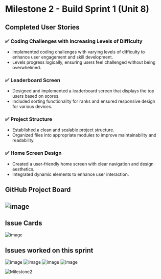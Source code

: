 # Milestone 2 - Build Sprint 1 (Unit 8)


## Completed User Stories

### ✅ Coding Challenges with Increasing Levels of Difficulty
- Implemented coding challenges with varying levels of difficulty to enhance user engagement and skill development.
- Levels progress logically, ensuring users feel challenged without being overwhelmed.

### ✅ Leaderboard Screen
- Designed and implemented a leaderboard screen that displays the top users based on scores.
- Included sorting functionality for ranks and ensured responsive design for various devices.

### ✅ Project Structure
- Established a clean and scalable project structure.
- Organized files into appropriate modules to improve maintainability and readability.

### ✅ Home Screen Design
- Created a user-friendly home screen with clear navigation and design aesthetics.
- Integrated dynamic elements to enhance user interaction.


## GitHub Project Board
![image](https://github.com/user-attachments/assets/d594624d-3f7e-4280-bed2-79ac7d4891f2)
--
## Issue Cards
![image](https://github.com/user-attachments/assets/92d5e2d4-f4b3-42a6-aca4-916c0a5e9e5e)

## Issues worked on this sprint
![image](https://github.com/user-attachments/assets/87ef3882-84c3-4d6c-846e-b53561a66f7b)
![image](https://github.com/user-attachments/assets/19bbcd78-8d49-47e9-bd95-cd4daddccfd7)
![image](https://github.com/user-attachments/assets/ba27f76e-c3d1-4565-ba32-461d70a45607)
![image](https://github.com/user-attachments/assets/358b48ac-1691-4bd0-a461-a291aea7d609)


![Milestone2](https://github.com/user-attachments/assets/be0317f7-00a3-4179-8db7-401eb5ccb074)
